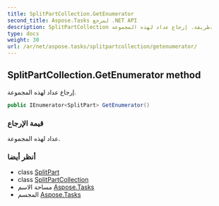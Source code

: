```yaml
---
title: SplitPartCollection.GetEnumerator
second_title: Aspose.Tasks لمرجع .NET API
description: SplitPartCollection طريقة. إرجاع عداد لهذه المجموعة.
type: docs
weight: 30
url: /ar/net/aspose.tasks/splitpartcollection/getenumerator/
---
```

## SplitPartCollection.GetEnumerator method

إرجاع عداد لهذه المجموعة.

```csharp
public IEnumerator<SplitPart> GetEnumerator()
```

### قيمة الإرجاع

عداد لهذه المجموعة.

### أنظر أيضا

* class [SplitPart](../../splitpart/)
* class [SplitPartCollection](../)
* مساحة الاسم [Aspose.Tasks](../../splitpartcollection/)
* المجسم [Aspose.Tasks](../../../)


